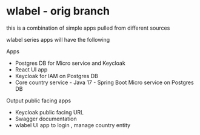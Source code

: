 # wlabel - orig branch
this is a combination of simple apps pulled from different sources

wlabel series apps will have the following

Apps
- Postgres DB for Micro service and Keycloak
- React UI app
- Keycloak for IAM on Postgres DB
- Core country service - Java 17 - Spring Boot Micro service on Postgres DB

Output public facing apps
- Keycloak public facing URL
- Swagger documentation
- wlabel UI app to login , manage country entity
